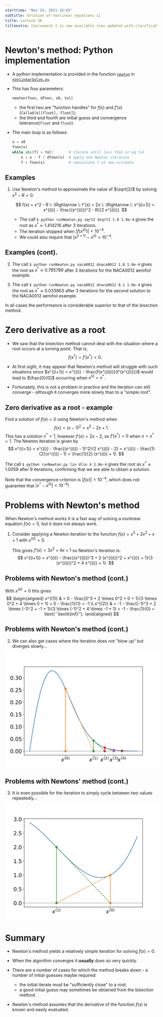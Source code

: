 ```yaml
---
starttime: "Nov 24, 2021 16:05"
subtitle: Solution of nonlinear equations ii
title: Lecture 16
titleextra: Coursework 2 is now available (now updated with clarifications). Deadline 9 December.
---
```


# Newton's method: Python implementation

-   A python implementation is provided in the function [`newton`](../code/nonlinearSolve.html#newton) in [`nonlinearSolve.py`](../code/nonlinearSolve.html).

-   This has four parameters:

    ``` python
    newton(fnon, dfnon, x0, tol)
    ```

    -   the first two are "function handles" for $f(x)$ and $f'(x)$ (`Callable[[float], float]`);
    -   the third and fourth are initial guess and convergence tolerance(`float` and `float`).

-   The main loop is as follows:

    ``` python
    x = x0
    fnon(x)
    while abs(f) > tol:       # iterate until less than or eq tol
        x = x - f / dfnon(x)  # apply one Newton iteration
        f = fnon(x)           # reevaluate f at new estimate
    ```

## Examples

1.  Use Newton's method to approximate the value of $\sqrt{2}$ by solving $x^2 - R = 0$.

    $$
     f(x) = x^2 - R
     \:
     \Rightarrow
     \:
     f'(x) = 2x
     \:
     \Rightarrow
     \:
     x^{(i+1)} = x^{(i)} - \frac{(x^{(i)})^2 - R}{2 x^{(i)}}.
     $$

    -   The call `$ python runNewton.py sqrt2 dsqrt2 1.0 1.0e-4` gives the root as $x^* \approx 1.414216$ after 3 iterations.
    -   The iteration stopped when $|f(x^{(i)})| < 10^{-4}$.
    -   We could also require that $|x^{(i+1)} - x^{(i)} < 10^{-4}$.

## Examples (cont).

2.  The call `$ python runNewton.py naca0012 dnaca0012 1.0 1.0e-4` gives the root as $x^* \approx 0.765789$ after 3 iterations for the NACA0012 aerofoil example.

3.  The call `$ python runNewton.py naca0012 dnaca0012 0.1 1.0e-4` gives the root as $x^* \approx 0.033863$ after 3 iterations for the second solution to the NACA0012 aerofoil example.

In all cases the performance is considerable superior to that of the bisection method.

# Zero derivative as a root

-   We saw that the bisection method cannot deal with the situation where a root occurs at a *turning point*. That is, $$
    f(x^*) = f'(x^*) = 0.
    $$

-   At first sight, it may appear that Newton's method will struggle with such situations since $x^{(i+1)} = x^{(i)} - \frac{f(x^{(i)})}{f'(x^{(i)})}$ would lead to $\frac{0}{0}$ occurring when $x^{(i)} = x^*$.

-   Fortunately, this is not a problem in practice and the iteration can still converge - although it converges more slowly than to a "simple root".

## Zero derivative as a root - example

Find a solution of $f(x) = 0$ using Newton's method when $$
f(x) = (x-1)^2 = x^2 - 2x + 1.
$$ This has a solution $x^* = 1$, however $f'(x) = 2x - 2$, so $f'(x^*) = 0$ when $x = x^*= 1$. The Newton iteration is given by $$
x^{(i+1)} = x^{(i)} - \frac{(x^{(i)} - 1)^2}{2 x^{(i)} - 2}
= x^{(i)} - \frac{1}{2}(x^{(i)} - 1)
= \frac{1}{2} (x^{(i)} + 1).
$$

The call `$ python runNewton.py lin dlin 4 1.0e-4` gives the root as $x^* \approx 1.0059$ after 9 iterations, confirming that we are able to obtain a solution.

Note that the convergence criterion is $|f(x)| < 10^{-4}$, which does not guarantee that $|x^* - x^{(i)}| < 10^{-4}$!

# Problems with Newton's method

When Newton's method works it is a fast way of solving a nonlinear equation $f(x) = 0$, but it does not always work.

1.  Consider applying a Newton iteration to the function $f(x) = x^3 + 2 x^2 + x + 1$ with $x^{(0)} = 0$.

    This gives $f'(x) = 3 x^2 + 4 x + 1$ so Newton's iteration is: $$
     x^{(i+1)} = x^{(i)} - \frac{(x^{(i)})^3 + 2 (x^{(i)})^2 + x^{(i)} + 1}{3 (x^{(i)})^2 + 4 x^{(i)} + 1}.
     $$

## Problems with Newton's method (cont.)

With $x^{(0)} = 0$ this gives $$
\begin{aligned}
 x^{(1)}
 & = 0 - \frac{0^3 + 2 \times 0^2 + 0 + 1}{3 \times 0^2 + 4 \times 0 + 1}
 = 0 - \frac{1}{1} = -1 \\
 x^{(2)}
 & = -1 - \frac{(-1)^3 + 2 \times (-1)^2 + -1 + 1}{3 \times (-1)^2 + 4 \times -1 + 1}
 = -1 - \frac{1}{0} = \text{``\texttt{inf}''}.
 \end{aligned}
$$

## Problems with Newton's method (cont.)

2.  We can also get cases where the iteration does not "blow up" but diverges slowly...

![](../img/lec16/newton-2.svg)

## Problems with Newtons' method (cont.)

3.  It is even possible for the iteration to simply cycle between two values repeatedly...

![](../img/lec16/newton-3.svg)

# Summary

-   Newton's method yields a relatively simple iteration for solving $f(x) = 0$.

-   When the algorithm converges it **usually** does so very quickly.

-   There are a number of cases for which the method breaks down - a number of initial guesses maybe required:

    -   the initial iterate must be "sufficiently close" to a root;
    -   a good initial guess may sometimes be obtained from the bisection method.

-   Newton's method assumes that the derivative of the function $f(x)$ is known and easily evaluated.
